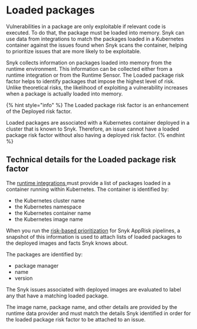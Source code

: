 # Loaded packages

Vulnerabilities in a package are only exploitable if relevant code is executed. To do that, the package must be loaded into memory. Snyk can use data from integrations to match the packages loaded in a Kubernetes container against the issues found when Snyk scans the container, helping to prioritize issues that are more likely to be exploitable.

Snyk collects information on packages loaded into memory from the runtime environment. This information can be collected either from a runtime integration or from the Runtime Sensor. The Loaded package risk factor helps to identify packages that impose the highest level of risk. Unlike theoretical risks, the likelihood of exploiting a vulnerability increases when a package is actually loaded into memory.



{% hint style="info" %}
The Loaded package risk factor is an enhancement of the Deployed risk factor.&#x20;

Loaded packages are associated with a Kubernetes container deployed in a cluster that is known to Snyk. Therefore, an issue cannot have a loaded package risk factor without also having a deployed risk factor.
{% endhint %}

## Technical details for the Loaded package risk factor

The [runtime integrations ](../../../integrations-for-snyk-apprisk/connect-a-third-party-integration.md)must provide a list of packages loaded in a container running within Kubernetes. The container is identified by:

* the Kubernetes cluster name
* the Kubernetes namespace
* the Kubernetes container name
* the Kubernetes image name

When you run the [risk-based prioritization](../../) for Snyk AppRisk pipelines, a snapshot of this information is used to attach lists of loaded packages to the deployed images and facts Snyk knows about.

The packages are identified by:

* package manager
* name&#x20;
* version

The Snyk issues associated with deployed images are evaluated to label any that have a matching loaded package.

The image name, package name, and other details are provided by the runtime data provider and must match the details Snyk identified in order for the loaded package risk factor to be attached to an issue.
